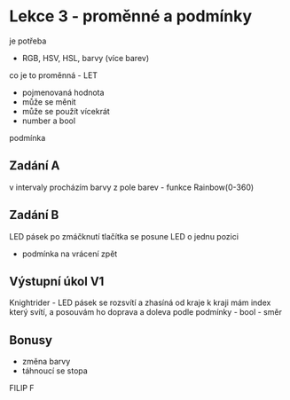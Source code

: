 # Lekce 3 - proměnné a podmínky

je potřeba
- RGB, HSV, HSL, barvy (více barev)

co je to proměnná - LET
  - pojmenovaná hodnota
  - může se měnit
  - může se použít vícekrát
  - number a bool

podmínka

## Zadání A

v intervaly procházím barvy z pole barev - funkce Rainbow(0-360)

## Zadání B

LED pásek po zmáčknutí tlačítka se posune LED o jednu pozici
- podmínka na vrácení zpět

## Výstupní úkol V1

Knightrider - LED pásek se rozsvítí a zhasíná od kraje k kraji
mám index který svítí, a posouvám ho doprava a doleva podle podmínky - bool - směr

## Bonusy
- změna barvy
- táhnoucí se stopa

FILIP F


